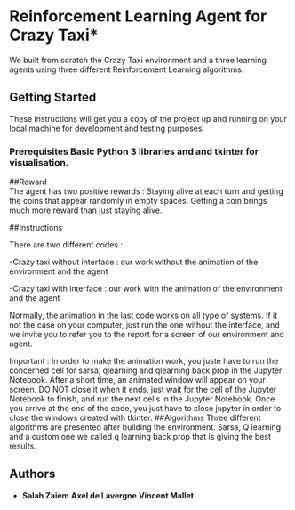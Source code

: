 # Reinforcement Learning Agent for Crazy Taxi*
We built from scratch the Crazy Taxi environment and a three learning agents using three different Reinforcement Learning algorithms. 

## Getting Started 


These instructions will get you a copy of the project up and running on your local machine for development and testing purposes.

### Prerequisites Basic Python 3 libraries and and tkinter for visualisation. 
##Reward  
The agent has two positive rewards : Staying alive at each turn and getting the coins that appear randomly in empty spaces. Getting a coin brings much more reward than just staying alive. 

 ##Instructions 

There are two different codes :

-Crazy taxi without interface : our work without the animation of the environment and the agent

-Crazy taxi with interface : our work with the animation of the environment and the agent

Normally, the animation in the last code works on all type of systems. If it not the case on your computer, just run the one without the interface, and we invite you to refer you to the report for a screen of our environment and agent.

Important : In order to make the animation work, you juste have to run the concerned cell for sarsa, qlearning and qlearning back prop in the Jupyter Notebook. After a short time, an animated window will appear on your screen. DO NOT close it when it ends, just wait for the cell of the Jupyter Notebook to finish, and run the next cells in the Jupyter Notebook. 
Once you arrive at the end of the code, you just have to close jupyter in order to close the windows created with tkinter. 
##Algorithms 
Three different algorithms are presented after building the environment. Sarsa, Q learning and a custom one we called q learning back prop that is giving the best results. 


## Authors

* **Salah Zaiem**  **Axel de Lavergne** **Vincent Mallet**